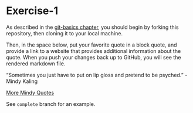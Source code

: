 # Exercise-1

As described in the [git-basics
chapter](https://info201.github.io/git-basics.html), you should begin
by forking this repository, then cloning it to your local machine.

Then, in the space below, put your favorite quote in a block quote,
and provide a link to a website that provides additional information
about the quote. When you push your changes back up to GitHub, you
will see the rendered markdown file.

“Sometimes you just have to put on lip gloss and pretend to be psyched.” -Mindy Kaling

[More Mindy Quotes](https://www.goodreads.com/author/quotes/194416.Mindy_Kaling)


See `complete` branch for an example.
